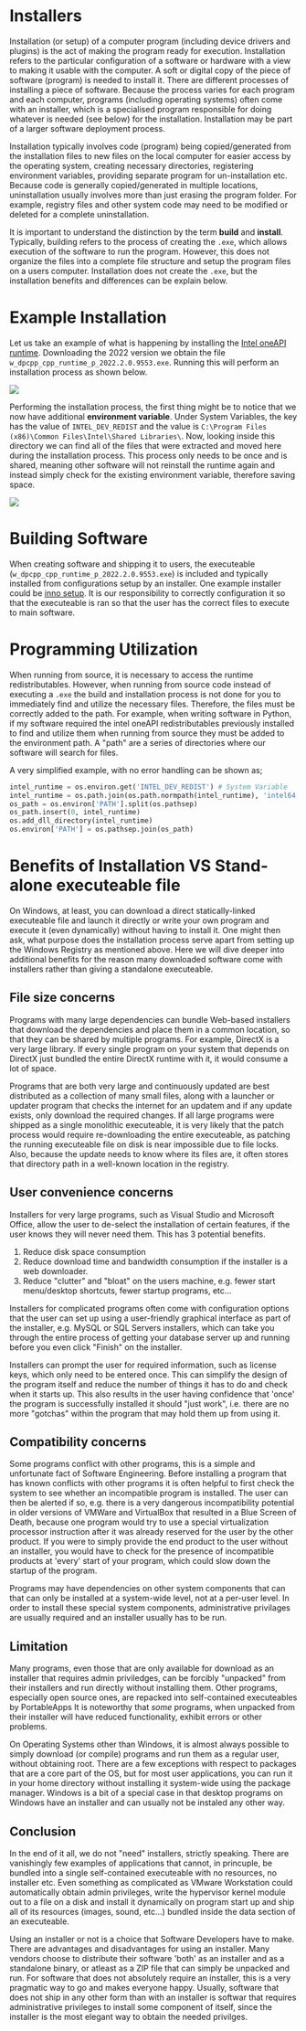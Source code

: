 # Installers

Installation (or setup) of a computer program (including device drivers and plugins) is the act of making the program ready for execution. Installation refers to the particular configuration of a software or hardware with a view to making it usable with the computer. A soft or digital copy of the piece of software (program) is needed to install it. There are different processes of installing a piece of software. Because the process varies for each program and each computer, programs (including operating systems) often come with an installer, which is a specialised program responsible for doing whatever is needed (see below) for the installation. Installation may be part of a larger software deployment process.

Installation typically involves code (program) being copied/generated from the installation files to new files on the local computer for easier access by the operating system, creating necessary directories, registering environment variables, providing separate program for un-installation etc. Because code is generally copied/generated in multiple locations, uninstallation usually involves more than just erasing the program folder. For example, registry files and other system code may need to be modified or deleted for a complete uninstallation.

It is important to understand the distinction by the term **build** and **install**. Typically, building refers to the process of creating the `.exe`, which allows execution of the software to run the program. However, this does not organize the files into a complete file structure and setup the program files on a users computer. Installation does not create the `.exe`, but the installation benefits and differences can be explain below.

# Example Installation

Let us take an example of what is happening by installing the [Intel oneAPI runtime](https://www.intel.com/content/www/us/en/developer/articles/tool/compilers-redistributable-libraries-by-version.html). Downloading the 2022 version we obtain the file `w_dpcpp_cpp_runtime_p_2022.2.0.9553.exe`. Running this will perform an installation process as shown below.

![](./images/intel_oneAPI.PNG)

Performing the installation process, the first thing might be to notice that we now have additional **environment variable**. Under System Variables, the key has the value of `INTEL_DEV_REDIST` and the value is `C:\Program Files (x86)\Common Files\Intel\Shared Libraries\`. Now, looking inside this directory we can find all of the files that were extracted and moved here during the installation process. This process only needs to be once and is shared, meaning other software will not reinstall the runtime again and instead simply check for the existing environment variable, therefore saving space.

![](./images/intel_oneAPI_installed.PNG)

# Building Software

When creating software and shipping it to users, the executeable (`w_dpcpp_cpp_runtime_p_2022.2.0.9553.exe`) is included and typically installed from configurations setup by an installer. One example installer could be [inno setup](https://jrsoftware.org/isinfo.php). It is our responsibility to correctly configuration it so that the executeable is ran so that the user has the correct files to execute to main software.

# Programming Utilization

When running from source, it is necessary to access the runtime redistributables. However, when running from source code instead of executing a `.exe` the build and installation process is not done for you to immediately find and utilize the necessary files. Therefore, the files must be correctly added to the path. For example, when writing software in Python, if my software required the intel oneAPI redistributables previously installed to find and utilize them when running from source they must be added to the environment path. A "path" are a series of directories where our software will search for files.

A very simplified example, with no error handling can be shown as;

```python
intel_runtime = os.environ.get('INTEL_DEV_REDIST') # System Variable
intel_runtime = os.path.join(os.path.normpath(intel_runtime), 'intel64')
os_path = os.environ['PATH'].split(os.pathsep)
os_path.insert(0, intel_runtime)
os.add_dll_directory(intel_runtime)
os.environ['PATH'] = os.pathsep.join(os_path)

```

# Benefits of Installation VS Stand-alone executeable file

On Windows, at least, you can download a direct statically-linked executeable file and launch it directly or write your own program and execute it (even dynamically) without having to install it. One might then ask, what purpose does the installation process serve apart from setting up the Windows Registry as mentioned above. Here we will dive deeper into additional benefits for the reason many downloaded software come with installers rather than giving a standalone executeable.

## File size concerns

Programs with many large dependencies can bundle Web-based installers that download the dependencies and place them in a common location, so that they can be shared by multiple programs. For example, DirectX is a very large library. If every single program on your system that depends on DirectX just bundled the entire DirectX runtime with it, it would consume a lot of space.

Programs that are both very large and continuously updated are best distributed as a collection of many small files, along with a launcher or updater program that checks the internet for an updatem and if any update exists, only download the required changes. If all large programs were shipped as a single monolithic executeable, it is very likely that the patch process would require re-downloading the entire executeable, as patching the running executeable file on disk is near impossible due to file locks. Also, because the update needs to know where its files are, it often stores that directory path in a well-known location in the registry.

## User convenience concerns

Installers for very large programs, such as Visual Studio and Microsoft Office, allow the user to de-select the installation of certain features, if the user knows they will never need them. This has 3 potential benefits.

1. Reduce disk space consumption
2. Reduce download time and bandwidth consumption if the installer is a web downloader.
3. Reduce "clutter" and "bloat" on the users machine, e.g. fewer start menu/desktop shortcuts, fewer startup programs, etc...

Installers for complicated programs often come with configuration options that the user can set up using a user-friendly graphical interface as part of the installer, e.g. MySQL or SQL Servers installers, which can take you through the entire process of getting your database server up and running before you even click "Finish" on the installer.

Installers can prompt the user for required information, such as license keys, which only need to be entered once. This can simplify the design of the program itself and reduce the number of things it has to do and check when it starts up. This also results in the user having confidence that 'once' the program is successfully installed it should "just work", i.e. there are no more "gotchas" within the program that may hold them up from using it.

## Compatibility concerns

Some programs conflict with other programs, this is a simple and unfortunate fact of Software Engineering. Before installing a program that has known conflicts with other programs it is often helpful to first check the system to see whether an incompatible program is installed. The user can then be alerted if so, e.g. there is a very dangerous incompatibility potential in older versions of VMWare and VirtualBox that resulted in a Blue Screen of Death, because one program would try to use a special virtualization processor instruction after it was already reserved for the user by the other product. If you were to simply provide the end product to the user without an installer, you would have to check for the presence of incompatible products at 'every' start of your program, which could slow down the startup of the program.

Programs may have dependencies on other system components that can that can only be installed at a system-wide level, not at a per-user level. In order to install these special system components, administrative privilages are usually required and an installer usually has to be run.

## Limitation

Many programs, even those that are only available for download as an installer that requires admin priviledges, can be forcibly "unpacked" from their installers and run directly without installing them. Other programs, especially open source ones, are repacked into self-contained executeables by PortableApps It is noteworthy that *some* programs, when unpacked from their installer will have reduced functionality, exhibit errors or other problems.

On Operating Systems other than Windows, it is almost always possible to simply download (or compile) programs and run them as a regular user, without obtaining root. There are a few exceptions with respect to packages that are a core part of the OS, but for most user applications, you can run it in your home directory without installing it system-wide using the package manager. Windows is a bit of a special case in that desktop programs on Windows have an installer and can usually not be instaled any other way.


## Conclusion

In the end of it all, we do not "need" installers, strictly speaking. There are vanishingly few examples of applications that cannot, in princuple, be bundled into a single self-contained executeable with no resources, no installer etc. Even something as complicated as VMware Workstation could automatically obtain admin privileges, write the hypervisor kernel module out to a file on a disk and install it dynamically on program start up and ship all of its resources (images, sound, etc...) bundled inside the data section of an executeable.

Using an installer or not is a choice that Software Developers have to make. There are advantages and disadvantages for using an installer. Many vendors choose to distribute their software 'both' as an installer and as a standalone binary, or atleast as a ZIP file that can simply be unpacked and run. For software that does not absolutely require an installer, this is a very pragmatic way to go and makes everyone happy. Usually, software that does not ship in any other form than with an installer is softwar that requires administrative privileges to install some component of itself, since the installer is the most elegant way to obtain the needed privilges.
